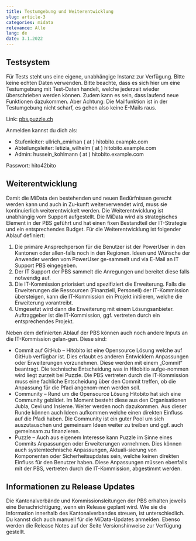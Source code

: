 ```yaml
---
title: Testumgebung und Weiterentwicklung
slug: article-3
categories: midata
relevance: Alle
lang: de
date: 3.1.2022
---
```


## Testsystem

Für Tests steht uns eine eigene, unabhängige Instanz zur Verfügung. Bitte keine echten Daten verwenden. Bitte beachte, dass es sich hier um eine Test­um­gebung mit Test-Daten handelt, welche jederzeit wieder überschrieben werden können. Zudem kann es sein, dass laufend neue Funktionen dazukommen. Aber Achtung: Die Mailfunktion ist in der Testumgebung nicht scharf, es gehen also keine E-Mails raus.

Link: [pbs.puzzle.ch](https://pbs.puzzle.ch/)

Anmelden kannst du dich als:

* Stufenleiter: ullrich_emirhan ( at ) hitobito.example.com
* Abteilungsleiter: letizia_wilhelm ( at ) hitobito.example.com
* Admin: hussein_kohlmann ( at ) hitobito.example.com

Passwort: hito42bito

## Weiterentwicklung

Damit die MiData den bestehenden und neuen Bedürfnissen gerecht werden kann und auch in Zu-kunft weiterverwendet wird, muss sie kontinuierlich weiterentwickelt werden. Die Weiterentwicklung ist unabhängig vom Support aufgestellt. Die MiData wird als strategisches Element in der PBS geführt und hat einen fixen Bestandteil der IT-Strategie und ein entsprechendes Budget.
Für die Weiterentwicklung ist folgender Ablauf definiert: 
1. Die primäre Ansprechperson für die Benutzer ist der PowerUser in den Kantonen oder allen-falls noch in den Regionen. Ideen und Wünsche der Anwender werden vom PowerUser ge-sammelt und via E-Mail an IT Support PBS eingegeben. 
2. Der IT Support der PBS sammelt die Anregungen und bereitet diese falls notwendig auf. 
3. Die IT-Kommission priorisiert und spezifiziert die Erweiterung. Falls die Erweiterungen die Ressourcen (Finanziell, Personell) der IT-Kommission übersteigen, kann die IT-Kommission ein Projekt initiieren, welche die Erweiterung vorantreibt. 
4. Umgesetzt wird dann die Erweiterung mit einem Lösungsanbieter. Auftraggeber ist die IT-Kommission, ggf. vertreten durch ein entsprechendes Projekt. 

Neben dem definierten Ablauf der PBS können auch noch andere Inputs an die IT-Kommission gelan-gen. Diese sind: 
*	Commit auf GitHub – Hitobito ist eine Opensource Lösung welche auf GitHub verfügbar ist. Dies erlaubt es anderen Entwicklern Anpassungen oder Erweiterungen vorzunehmen. Diese werden mit einem „Commit“ beantragt. Die technische Entscheidung was in Hitobitio aufge-nommen wird liegt zurzeit bei Puzzle. Die PBS vertreten durch die IT-Kommission muss eine fachliche Entscheidung über den Commit treffen, ob die Anpassung für die Pfadi angenom-men werden soll. 
*	Community – Rund um die Opensource Lösung Hitobito hat sich eine Community gebildet. Im Moment besteht diese aus den Organisationen Jubla, Cevi und Insieme. Weiter werden noch dazukommen. Aus dieser Runde können auch Ideen aufkommen welche einen direkten Einfluss auf die Pfadi haben. Die Community ist ein guter Pool um sich auszutauschen und gemeinsam Ideen weiter zu treiben und ggf. auch gemeinsam zu finanzieren. 
*	Puzzle – Auch aus eigenem Interesse kann Puzzle im Sinne eines Commits Anpassungen oder Erweiterungen vornehmen. Dies können auch systemtechnische Anpassungen, Aktuali-sierung von Komponenten oder Sicherheitsupdates sein, welche keinen direkten Einfluss für den Benutzer haben. Diese Anpassungen müssen ebenfalls mit der PBS, vertreten durch die IT-Kommission, abgestimmt werden. 


## Informationen zu Release Updates
Die Kantonalverbände und Kommissionsleitungen der PBS erhalten jeweils eine Benachrichtigung, wenn ein Release geplant wird. Wie sie die Information innerhalb des Kantonalverbandes streuen, ist unterschiedlich. Du kannst dich auch manuell für die MiData-Updates anmelden.
Ebenso werden die Release Notes auf der Seite Versionshinweise zur Verfügung gestellt. 
